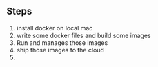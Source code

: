## Steps 
1. install docker on local mac
2. write some docker files and build some images
3. Run and manages those images 
4. ship those images to the cloud 
5. 